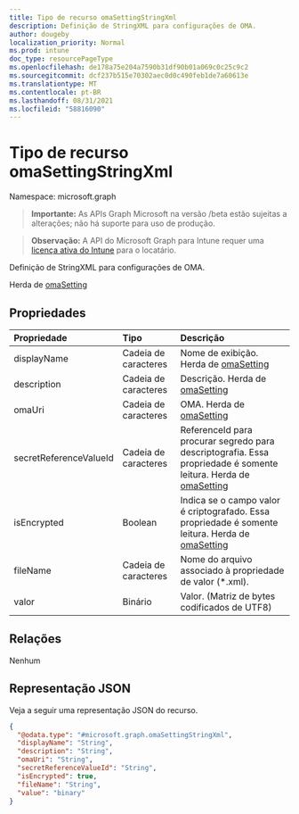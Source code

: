 ```yaml
---
title: Tipo de recurso omaSettingStringXml
description: Definição de StringXML para configurações de OMA.
author: dougeby
localization_priority: Normal
ms.prod: intune
doc_type: resourcePageType
ms.openlocfilehash: de178a75e204a7590b31df90b01a069c0c25c9c2
ms.sourcegitcommit: dcf237b515e70302aec0d0c490feb1de7a60613e
ms.translationtype: MT
ms.contentlocale: pt-BR
ms.lasthandoff: 08/31/2021
ms.locfileid: "58816090"
---
```

# <a name="omasettingstringxml-resource-type"></a>Tipo de recurso omaSettingStringXml

Namespace: microsoft.graph

> **Importante:** As APIs Graph Microsoft na versão /beta estão sujeitas a alterações; não há suporte para uso de produção.

> **Observação:** A API do Microsoft Graph para Intune requer uma [licença ativa do Intune](https://go.microsoft.com/fwlink/?linkid=839381) para o locatário.

Definição de StringXML para configurações de OMA.


Herda de [omaSetting](../resources/intune-deviceconfig-omasetting.md)

## <a name="properties"></a>Propriedades
|Propriedade|Tipo|Descrição|
|:---|:---|:---|
|displayName|Cadeia de caracteres|Nome de exibição. Herda de [omaSetting](../resources/intune-deviceconfig-omasetting.md)|
|description|Cadeia de caracteres|Descrição. Herda de [omaSetting](../resources/intune-deviceconfig-omasetting.md)|
|omaUri|Cadeia de caracteres|OMA. Herda de [omaSetting](../resources/intune-deviceconfig-omasetting.md)|
|secretReferenceValueId|Cadeia de caracteres|ReferenceId para procurar segredo para descriptografia. Essa propriedade é somente leitura. Herda de [omaSetting](../resources/intune-deviceconfig-omasetting.md)|
|isEncrypted|Boolean|Indica se o campo valor é criptografado. Essa propriedade é somente leitura. Herda de [omaSetting](../resources/intune-deviceconfig-omasetting.md)|
|fileName|Cadeia de caracteres|Nome do arquivo associado à propriedade de valor (*.xml).|
|valor|Binário|Valor. (Matriz de bytes codificados de UTF8)|

## <a name="relationships"></a>Relações
Nenhum

## <a name="json-representation"></a>Representação JSON
Veja a seguir uma representação JSON do recurso.
<!-- {
  "blockType": "resource",
  "@odata.type": "microsoft.graph.omaSettingStringXml"
}
-->
``` json
{
  "@odata.type": "#microsoft.graph.omaSettingStringXml",
  "displayName": "String",
  "description": "String",
  "omaUri": "String",
  "secretReferenceValueId": "String",
  "isEncrypted": true,
  "fileName": "String",
  "value": "binary"
}
```



